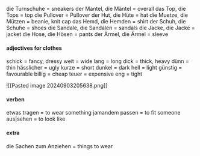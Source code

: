 die Turnschuhe = sneakers
der Mantel, die Mäntel = overall
das Top, die Tops = top
die Pullover = Pullover
der Hut, die Hüte = hat
die Muetze, die Mützen = beanie, knit cap
das Hemd, die Hemden = shirt
der Schuh, die Schuhe = shoes
die Sandale, die Sandalen = sandals 
die Jacke, die Jacke = jacket 
die Hose, die Hösen = pants
der Ärmel, die Ärmel = sleeve
#### adjectives for clothes 

schick = fancy, dressy 
weit = wide 
lang = long
dick = thick, heavy 
dünn = thin
hässlicher = ugly
kurze = short
dunkel = dark
hell = light 
günstig = favourable 
billig = cheap
teuer = expensive 
eng = tight

![[Pasted image 20240903205638.png]]

#### verben 
etwas tragen = to wear something 
jamandem passen = to fit someone
aus|sehen = to look like 
#### extra
die Sachen zum Anziehen = things to wear
